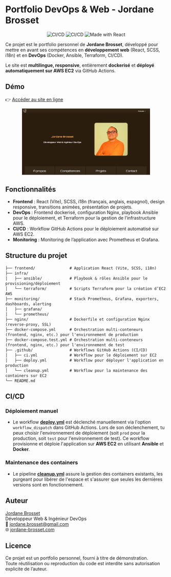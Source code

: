 # Portfolio DevOps & Web - Jordane Brosset

<p align="center">
  <img src="https://github.com/Scarnee/saas-platform/actions/workflows/deploy.yml/badge.svg" alt="CI/CD">
  <img src="https://github.com/Scarnee/saas-platform/actions/workflows/cleanup.yml/badge.svg" alt="CI/CD">
  <img src="https://img.shields.io/badge/Made%20with-React-blue" alt="Made with React">
</p>

Ce projet est le portfolio personnel de **Jordane Brosset**, développé pour mettre en avant ses compétences en **développement web** (React, SCSS, i18n) et en **DevOps** (Docker, Ansible, Terraform, CI/CD).

Le site est **multilingue, responsive**, entièrement **dockerisé** et **déployé automatiquement sur AWS EC2** via GitHub Actions.

## Démo

👉 [Accéder au site en ligne](https://jordane-brosset.com)

<p align="center">
  <a href="https://jordane-brosset.com" target="_blank">
    <img src="frontend/public/static/img/projectImages/website.webp" alt="Site en ligne" width="400" />
  </a>
</p>

## Fonctionnalités

-   **Frontend** : React (Vite), SCSS, i18n (français, anglais, espagnol), design responsive, transitions animées, présentation de projets.
-   **DevOps** : Frontend dockerisé, configuration Nginx, playbook Ansible pour le déploiement, et Terraform pour la gestion de l’infrastructure AWS.
-   **CI/CD** : Workflow GitHub Actions pour le déploiement automatisé sur AWS EC2.
-   **Monitoring** : Monitoring de l’application avec Prometheus et Grafana.

## Structure du projet

```
├── frontend/               # Application React (Vite, SCSS, i18n)
├── infra/
│   ├── ansible/            # Playbook & rôles Ansible pour le provisioning/déploiement
│   └── terraform/          # Scripts Terraform pour la création d’EC2 AWS
├── monitoring/             # Stack Prometheus, Grafana, exporters, dashboards, alerting
│   ├── grafana/
│   └── prometheus/
├── nginx/                  # Dockerfile et configuration Nginx (reverse-proxy, SSL)
├── docker-compose.yml      # Orchestration multi-conteneurs (frontend, nginx, etc.) pour l'environnement de production
├── docker-compose.test.yml # Orchestration multi-conteneurs (frontend, nginx, etc.) pour l'environnement de test
├── .github/                # Workflows GitHub Actions (CI/CD)
│   ├── ci.yml              # Workflow pour le déploiement sur EC2
│   ├── deploy.yml          # Workflow pour déployer l'application en production
│   └── cleanup.yml         # Workflow pour la maintenance des containers sur EC2
└── README.md
```

## CI/CD

### Déploiement manuel

-   Le workflow [**deploy.yml**](.github/workflows/deploy.yml) est déclenché manuellement via l'option `workflow_dispatch` dans GitHub Actions. Lors de son déclenchement, tu peux choisir l'environnement de déploiement (soit `prod` pour la production, soit `test` pour l'environnement de test). Ce workflow provisionne et déploie l'application sur **AWS EC2** en utilisant **Ansible** et **Docker**.

### Maintenance des containers

-   Le pipeline [**cleanup.yml**](.github/workflows/cleanup.yml) assure la gestion des containers existants, les purgeant pour libérer de l'espace et s'assurer que seules les dernières versions sont en fonctionnement.

## Auteur

[Jordane Brosset](https://github.com/Scarnee)  
Développeur Web & Ingénieur DevOps  
📧 jordane.brosset@gmail.com  
🌐 [jordane-brosset.com](https://jordane-brosset.com)

## Licence

Ce projet est un portfolio personnel, fourni à titre de démonstration.  
Toute réutilisation ou reproduction du code est interdite sans autorisation explicite de l’auteur.
